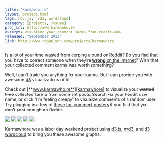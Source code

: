 ```yaml
---
title: "karmawho.re"
layout: project.html
tags: [d3.js, nvd3, wordcloud]
category: [projects, resume]
proj_url: http://www.karmawho.re
excerpt: Visualize your comment karma from reddit.com
released: "September 2013"
link: http://www.roguelynn.com/projects/karmawhore
---
```


Is a lot of your time wasted from [derping][derp] around on [Reddit][reddit]?  Do you find that you have to correct someone when they’re [**wrong** on the internet][wrong]?  Wish that your collected comment karma was worth something?

Well, I can’t trade you anything for your karma.  But I can provide you with awesome [d3][d3] visualizations of it!

Check out [**www.karmawho.re**][karmawhore] to visualize your <strike>wasted time</strike> collected karma from comment posts.  Search via your Reddit user name, or click “I’m feeling creepy” to visualize comments of a random user.  Try plugging in a few of [these top comment posters][karmawhore.net] if you find that you don’t post enough on Reddit.

<img class="displayed" src="{{ get_asset('images/karmawhore-start.png')}}" style="box-shadow: 0 1px 2px rgba(0,0,0,0.5);"/>

<img class="displayed" src="{{ get_asset('images/karmawhore-time.png')}}"/>

<img class="displayed" src="{{ get_asset('images/karmawhore-totalkarma.png')}}"/>

<img class="displayed" src="{{ get_asset('images/karmawhore-wordcloud.png')}}"/>

<img class="displayed" src="{{ get_asset('images/karmawhore-buckets.png')}}"/>


Karmawhore was a labor day weekend project using [d3.js][d3], [nvd3][nvd3], and [d3 wordcloud] to bring you these awesome graphs.


[derp]: http://www.urbandictionary.com/define.php?term=Derping
[reddit]: http://reddit.com
[wrong]: http://xkcd.com/386/
[d3]: http://d3js.org
[karmawhore]: http://www.karmawho.re
[karmawhore.net]: http://www.karmawhores.net/
[nvd3]: http://nvd3.org/
[d3 wordcloud]: https://github.com/jasondavies/d3-cloud

